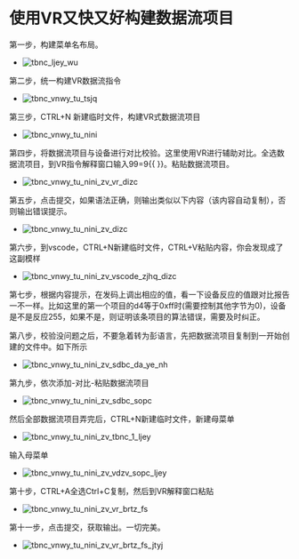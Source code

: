# 使用VR又快又好构建数据流项目

第一步，构建菜单名布局。
* ![tbnc_ljey_wu](/img/tbnc_ljey_wu.png)

第二步，统一构建VR数据流指令
* ![tbnc_vnwy_tu_tsjq](/img/tbnc_vnwy_tu_tsjq.png)

第三步，CTRL+N 新建临时文件，构建VR式数据流项目
* ![tbnc_vnwy_tu_nini](/img/tbnc_vnwy_tu_nini.png)

第四步，将数据流项目与设备进行对比校验。这里使用VR进行辅助对比。全选数据流项目，到VR指令解释窗口输入99=9{{ }}。粘贴数据流项目。
* ![tbnc_vnwy_tu_nini_zv_vr_dizc](/img/tbnc_vnwy_tu_nini_zv_vr_dizc.png)

第五步，点击提交，如果语法正确，则输出类似以下内容（该内容自动复制），否则输出错误提示。
* ![tbnc_vnwy_tu_nini_zv_dizc](/img/tbnc_vnwy_tu_nini_zv_dizc.png)

第六步，到vscode，CTRL+N新建临时文件，CTRL+V粘贴内容，你会发现成了这副模样
* ![tbnc_vnwy_tu_nini_zv_vscode_zjhq_dizc](/img/tbnc_vnwy_tu_nini_zv_vscode_zjhq_dizc.png)

第七步，根据内容提示，在发码上调出相应的值，看一下设备反应的值跟对比报告一不一样。比如这里的第一个项目的d4等于0xff时(需要控制其他字节为0)，设备是不是反应255，如果不是，则证明该条项目的算法错误，需要及时纠正。

第八步，校验没问题之后，不要急着转为彭语言，先把数据流项目复制到一开始创建的文件中。如下所示
* ![tbnc_vnwy_tu_nini_zv_sdbc_da_ye_nh](/img/tbnc_vnwy_tu_nini_zv_sdbc_da_ye_nh.png)

第九步，依次添加-对比-粘贴数据流项目
* ![tbnc_vnwy_tu_nini_zv_sdbc_sopc](/img/tbnc_vnwy_tu_nini_zv_sdbc_sopc.png)

然后全部数据流项目弄完后，CTRL+N新建临时文件，新建母菜单
* ![tbnc_vnwy_tu_nini_zv_tbnc_1_ljey](/img/tbnc_vnwy_tu_nini_zv_tbnc_1_ljey.png)

输入母菜单
* ![tbnc_vnwy_tu_nini_zv_vdzv_sopc_ljey](/img/tbnc_vnwy_tu_nini_zv_vdzv_sopc_ljey.png)

第十步，CTRL+A全选Ctrl+C复制，然后到VR解释窗口粘贴
* ![tbnc_vnwy_tu_nini_zv_vr_brtz_fs](/img/tbnc_vnwy_tu_nini_zv_vr_brtz_fs.png)

第十一步，点击提交，获取输出。一切完美。
* ![tbnc_vnwy_tu_nini_zv_vr_brtz_fs_jtyj](/img/tbnc_vnwy_tu_nini_zv_vr_brtz_fs_jtyj.png)
